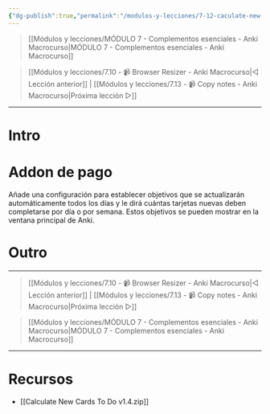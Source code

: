 ```yaml
---
{"dg-publish":true,"permalink":"/modulos-y-lecciones/7-12-caculate-new-cards-to-do-anki-macrocurso/","noteIcon":"","updated":"2024-05-15T22:20:32.756+02:00"}
---
```



> [[Módulos y lecciones/MÓDULO 7 - Complementos esenciales - Anki Macrocurso\|MÓDULO 7 - Complementos esenciales - Anki Macrocurso]]

> [[Módulos y lecciones/7.10 - 📹 Browser Resizer - Anki Macrocurso\|◁ Lección anterior]] | [[Módulos y lecciones/7.13 - 📹 Copy notes - Anki Macrocurso\|Próxima lección ▷]]

---

# Intro


# Addon de pago
Añade una configuración para establecer objetivos que se actualizarán automáticamente todos los días y le dirá cuántas tarjetas nuevas deben completarse por día o por semana. Estos objetivos se pueden mostrar en la ventana principal de Anki.



# Outro

---

> [[Módulos y lecciones/7.10 - 📹 Browser Resizer - Anki Macrocurso\|◁ Lección anterior]] | [[Módulos y lecciones/7.13 - 📹 Copy notes - Anki Macrocurso\|Próxima lección ▷]]

> [[Módulos y lecciones/MÓDULO 7 - Complementos esenciales - Anki Macrocurso\|MÓDULO 7 - Complementos esenciales - Anki Macrocurso]]

---
# Recursos
- [[Calculate New Cards To Do v1.4.zip]]

